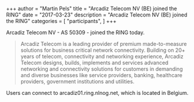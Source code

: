 +++
author = "Martin Pels"
title = "Arcadiz Telecom NV (BE) joined the RING"
date = "2017-03-23"
description = "Arcadiz Telecom NV (BE) joined the RING"
categories = [
    "participants",
]
+++

Arcadiz Telecom NV - AS 50309 - joined the RING today.

> Arcadiz Telecom is a leading provider of premium made-to-measure solutions for business critical network connectivity. Building on 20+ years of telecom, connectivity and networking experience, Arcadiz Telecom designs, builds, implements and services advanced networking and connectivity solutions for customers in demanding and diverse businesses like service providers, banking, healthcare providers, government institutions and utilities.

Users can connect to arcadiz01.ring.nlnog.net, which is located in Belgium.


